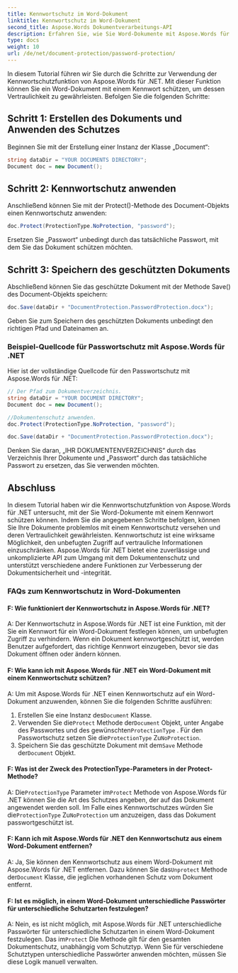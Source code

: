 ```yaml
---
title: Kennwortschutz im Word-Dokument
linktitle: Kennwortschutz im Word-Dokument
second_title: Aspose.Words Dokumentverarbeitungs-API
description: Erfahren Sie, wie Sie Word-Dokumente mit Aspose.Words für .NET mit einem Kennwort schützen.
type: docs
weight: 10
url: /de/net/document-protection/password-protection/
---
```

In diesem Tutorial führen wir Sie durch die Schritte zur Verwendung der Kennwortschutzfunktion von Aspose.Words für .NET. Mit dieser Funktion können Sie ein Word-Dokument mit einem Kennwort schützen, um dessen Vertraulichkeit zu gewährleisten. Befolgen Sie die folgenden Schritte:

## Schritt 1: Erstellen des Dokuments und Anwenden des Schutzes

Beginnen Sie mit der Erstellung einer Instanz der Klasse „Document“:

```csharp
string dataDir = "YOUR DOCUMENTS DIRECTORY";
Document doc = new Document();
```

## Schritt 2: Kennwortschutz anwenden

Anschließend können Sie mit der Protect()-Methode des Document-Objekts einen Kennwortschutz anwenden:

```csharp
doc.Protect(ProtectionType.NoProtection, "password");
```

Ersetzen Sie „Passwort“ unbedingt durch das tatsächliche Passwort, mit dem Sie das Dokument schützen möchten.

## Schritt 3: Speichern des geschützten Dokuments

Abschließend können Sie das geschützte Dokument mit der Methode Save() des Document-Objekts speichern:

```csharp
doc.Save(dataDir + "DocumentProtection.PasswordProtection.docx");
```

Geben Sie zum Speichern des geschützten Dokuments unbedingt den richtigen Pfad und Dateinamen an.

### Beispiel-Quellcode für Passwortschutz mit Aspose.Words für .NET

Hier ist der vollständige Quellcode für den Passwortschutz mit Aspose.Words für .NET:

```csharp
// Der Pfad zum Dokumentverzeichnis.
string dataDir = "YOUR DOCUMENT DIRECTORY";
Document doc = new Document();

//Dokumentenschutz anwenden.
doc.Protect(ProtectionType.NoProtection, "password");

doc.Save(dataDir + "DocumentProtection.PasswordProtection.docx");
```

Denken Sie daran, „IHR DOKUMENTENVERZEICHNIS“ durch das Verzeichnis Ihrer Dokumente und „Passwort“ durch das tatsächliche Passwort zu ersetzen, das Sie verwenden möchten.


## Abschluss

In diesem Tutorial haben wir die Kennwortschutzfunktion von Aspose.Words für .NET untersucht, mit der Sie Word-Dokumente mit einem Kennwort schützen können. Indem Sie die angegebenen Schritte befolgen, können Sie Ihre Dokumente problemlos mit einem Kennwortschutz versehen und deren Vertraulichkeit gewährleisten. Kennwortschutz ist eine wirksame Möglichkeit, den unbefugten Zugriff auf vertrauliche Informationen einzuschränken. Aspose.Words für .NET bietet eine zuverlässige und unkomplizierte API zum Umgang mit dem Dokumentenschutz und unterstützt verschiedene andere Funktionen zur Verbesserung der Dokumentsicherheit und -integrität.

### FAQs zum Kennwortschutz in Word-Dokumenten

#### F: Wie funktioniert der Kennwortschutz in Aspose.Words für .NET?

A: Der Kennwortschutz in Aspose.Words für .NET ist eine Funktion, mit der Sie ein Kennwort für ein Word-Dokument festlegen können, um unbefugten Zugriff zu verhindern. Wenn ein Dokument kennwortgeschützt ist, werden Benutzer aufgefordert, das richtige Kennwort einzugeben, bevor sie das Dokument öffnen oder ändern können.

#### F: Wie kann ich mit Aspose.Words für .NET ein Word-Dokument mit einem Kennwortschutz schützen?

A: Um mit Aspose.Words für .NET einen Kennwortschutz auf ein Word-Dokument anzuwenden, können Sie die folgenden Schritte ausführen:
1.  Erstellen Sie eine Instanz des`Document` Klasse.
2.  Verwenden Sie die`Protect` Methode der`Document` Objekt, unter Angabe des Passwortes und des gewünschten`ProtectionType` . Für den Passwortschutz setzen Sie die`ProtectionType` Zu`NoProtection`.
3.  Speichern Sie das geschützte Dokument mit dem`Save` Methode der`Document` Objekt.

#### F: Was ist der Zweck des ProtectionType-Parameters in der Protect-Methode?

 A: Die`ProtectionType` Parameter im`Protect` Methode von Aspose.Words für .NET können Sie die Art des Schutzes angeben, der auf das Dokument angewendet werden soll. Im Falle eines Kennwortschutzes würden Sie die`ProtectionType` Zu`NoProtection` um anzuzeigen, dass das Dokument passwortgeschützt ist.

#### F: Kann ich mit Aspose.Words für .NET den Kennwortschutz aus einem Word-Dokument entfernen?

 A: Ja, Sie können den Kennwortschutz aus einem Word-Dokument mit Aspose.Words für .NET entfernen. Dazu können Sie das`Unprotect` Methode der`Document` Klasse, die jeglichen vorhandenen Schutz vom Dokument entfernt.

#### F: Ist es möglich, in einem Word-Dokument unterschiedliche Passwörter für unterschiedliche Schutzarten festzulegen?

 A: Nein, es ist nicht möglich, mit Aspose.Words für .NET unterschiedliche Passwörter für unterschiedliche Schutzarten in einem Word-Dokument festzulegen. Das im`Protect` Die Methode gilt für den gesamten Dokumentschutz, unabhängig vom Schutztyp. Wenn Sie für verschiedene Schutztypen unterschiedliche Passwörter anwenden möchten, müssen Sie diese Logik manuell verwalten.
